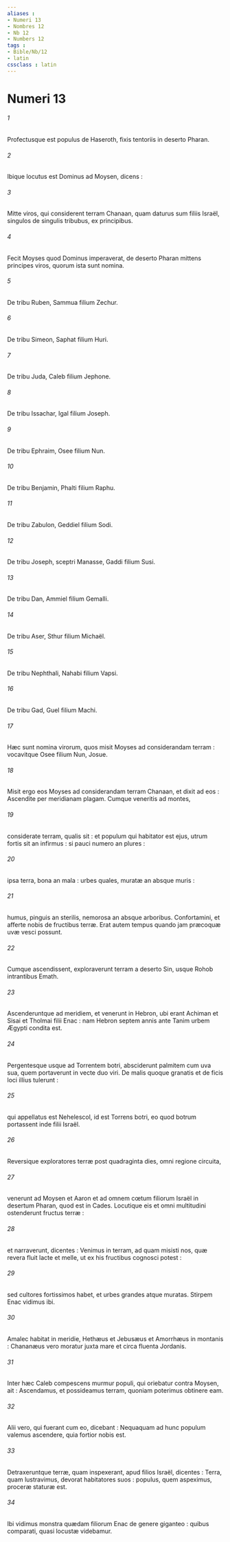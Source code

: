 ```yaml
---
aliases : 
- Numeri 13
- Nombres 12
- Nb 12
- Numbers 12
tags : 
- Bible/Nb/12
- latin
cssclass : latin
---
```


# Numeri 13

###### 1
Profectusque est populus de Haseroth, fixis tentoriis in deserto Pharan.
###### 2
Ibique locutus est Dominus ad Moysen, dicens :
###### 3
Mitte viros, qui considerent terram Chanaan, quam daturus sum filiis Israël, singulos de singulis tribubus, ex principibus.
###### 4
Fecit Moyses quod Dominus imperaverat, de deserto Pharan mittens principes viros, quorum ista sunt nomina.
###### 5
De tribu Ruben, Sammua filium Zechur.
###### 6
De tribu Simeon, Saphat filium Huri.
###### 7
De tribu Juda, Caleb filium Jephone.
###### 8
De tribu Issachar, Igal filium Joseph.
###### 9
De tribu Ephraim, Osee filium Nun.
###### 10
De tribu Benjamin, Phalti filium Raphu.
###### 11
De tribu Zabulon, Geddiel filium Sodi.
###### 12
De tribu Joseph, sceptri Manasse, Gaddi filium Susi.
###### 13
De tribu Dan, Ammiel filium Gemalli.
###### 14
De tribu Aser, Sthur filium Michaël.
###### 15
De tribu Nephthali, Nahabi filium Vapsi.
###### 16
De tribu Gad, Guel filium Machi.
###### 17
Hæc sunt nomina virorum, quos misit Moyses ad considerandam terram : vocavitque Osee filium Nun, Josue.
###### 18
Misit ergo eos Moyses ad considerandam terram Chanaan, et dixit ad eos : Ascendite per meridianam plagam. Cumque veneritis ad montes,
###### 19
considerate terram, qualis sit : et populum qui habitator est ejus, utrum fortis sit an infirmus : si pauci numero an plures :
###### 20
ipsa terra, bona an mala : urbes quales, muratæ an absque muris :
###### 21
humus, pinguis an sterilis, nemorosa an absque arboribus. Confortamini, et afferte nobis de fructibus terræ. Erat autem tempus quando jam præcoquæ uvæ vesci possunt.
###### 22
Cumque ascendissent, exploraverunt terram a deserto Sin, usque Rohob intrantibus Emath.
###### 23
Ascenderuntque ad meridiem, et venerunt in Hebron, ubi erant Achiman et Sisai et Tholmai filii Enac : nam Hebron septem annis ante Tanim urbem Ægypti condita est.
###### 24
Pergentesque usque ad Torrentem botri, absciderunt palmitem cum uva sua, quem portaverunt in vecte duo viri. De malis quoque granatis et de ficis loci illius tulerunt :
###### 25
qui appellatus est Nehelescol, id est Torrens botri, eo quod botrum portassent inde filii Israël.
###### 26
Reversique exploratores terræ post quadraginta dies, omni regione circuita,
###### 27
venerunt ad Moysen et Aaron et ad omnem cœtum filiorum Israël in desertum Pharan, quod est in Cades. Locutique eis et omni multitudini ostenderunt fructus terræ :
###### 28
et narraverunt, dicentes : Venimus in terram, ad quam misisti nos, quæ revera fluit lacte et melle, ut ex his fructibus cognosci potest :
###### 29
sed cultores fortissimos habet, et urbes grandes atque muratas. Stirpem Enac vidimus ibi.
###### 30
Amalec habitat in meridie, Hethæus et Jebusæus et Amorrhæus in montanis : Chananæus vero moratur juxta mare et circa fluenta Jordanis.
###### 31
Inter hæc Caleb compescens murmur populi, qui oriebatur contra Moysen, ait : Ascendamus, et possideamus terram, quoniam poterimus obtinere eam.
###### 32
Alii vero, qui fuerant cum eo, dicebant : Nequaquam ad hunc populum valemus ascendere, quia fortior nobis est.
###### 33
Detraxeruntque terræ, quam inspexerant, apud filios Israël, dicentes : Terra, quam lustravimus, devorat habitatores suos : populus, quem aspeximus, proceræ staturæ est.
###### 34
Ibi vidimus monstra quædam filiorum Enac de genere giganteo : quibus comparati, quasi locustæ videbamur.
